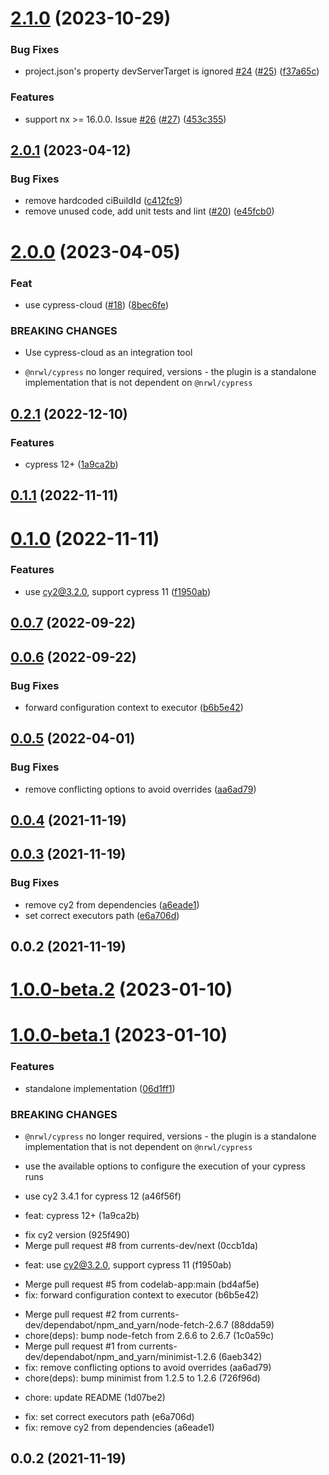 

# [2.1.0](https://github.com/currents-dev/currents-nx/compare/v2.0.1...v2.1.0) (2023-10-29)


### Bug Fixes

* project.json's property devServerTarget is ignored [#24](https://github.com/currents-dev/currents-nx/issues/24) ([#25](https://github.com/currents-dev/currents-nx/issues/25)) ([f37a65c](https://github.com/currents-dev/currents-nx/commit/f37a65c0b5f9e3a97fcd28742524c8c607d5bc4f))


### Features

* support nx >= 16.0.0. Issue [#26](https://github.com/currents-dev/currents-nx/issues/26) ([#27](https://github.com/currents-dev/currents-nx/issues/27)) ([453c355](https://github.com/currents-dev/currents-nx/commit/453c3556f09b8b81f9ae7df66ed038e694a4aa08))

## [2.0.1](https://github.com/currents-dev/currents-nx/compare/v2.0.0...v2.0.1) (2023-04-12)


### Bug Fixes

* remove hardcoded ciBuildId ([c412fc9](https://github.com/currents-dev/currents-nx/commit/c412fc90c5bb6cfd74871bcf905d01816450d0b6))
* remove unused code, add unit tests and lint ([#20](https://github.com/currents-dev/currents-nx/issues/20)) ([e45fcb0](https://github.com/currents-dev/currents-nx/commit/e45fcb08082d79e355b2f1aebd8ea13f1fddec2b))

# [2.0.0](https://github.com/currents-dev/currents-nx/compare/v2.0.0-beta.0...v2.0.0) (2023-04-05)

### Feat

- use cypress-cloud ([#18](https://github.com/currents-dev/currents-nx/issues/18)) ([8bec6fe](https://github.com/currents-dev/currents-nx/commit/8bec6fe1087c5d90bfb297c6346c31f19c5cf81b))

### BREAKING CHANGES

- Use cypress-cloud as an integration tool

- `@nrwl/cypress` no longer required, versions - the plugin is a standalone implementation that is not dependent on `@nrwl/cypress`

## [0.2.1](https://github.com/currents-dev/currents-nx/compare/0.2.0...0.2.1) (2022-12-10)

### Features

- cypress 12+ ([1a9ca2b](https://github.com/currents-dev/currents-nx/commit/1a9ca2b2de40ef254c0e45c7a5df5b9c927c3468))

## [0.1.1](https://github.com/currents-dev/currents-nx/compare/0.1.0...0.1.1) (2022-11-11)

# [0.1.0](https://github.com/currents-dev/currents-nx/compare/0.0.7...0.1.0) (2022-11-11)

### Features

- use cy2@3.2.0, support cypress 11 ([f1950ab](https://github.com/currents-dev/currents-nx/commit/f1950abc5e680626ebfb512944a50ae3b016b0cd))

## [0.0.7](https://github.com/currents-dev/currents-nx/compare/0.0.6...0.0.7) (2022-09-22)

## [0.0.6](https://github.com/currents-dev/currents-nx/compare/0.0.5...0.0.6) (2022-09-22)

### Bug Fixes

- forward configuration context to executor ([b6b5e42](https://github.com/currents-dev/currents-nx/commit/b6b5e42b339cb1a56ae3123f3d34bb5780f97321))

## [0.0.5](https://github.com/currents-dev/currents-nx/compare/0.0.4...0.0.5) (2022-04-01)

### Bug Fixes

- remove conflicting options to avoid overrides ([aa6ad79](https://github.com/currents-dev/currents-nx/commit/aa6ad790648fe2e728da064523335e04394a7514))

## [0.0.4](https://github.com/currents-dev/currents-nx/compare/0.0.3...0.0.4) (2021-11-19)

## [0.0.3](https://github.com/currents-dev/currents-nx/compare/0.0.2...0.0.3) (2021-11-19)

### Bug Fixes

- remove cy2 from dependencies ([a6eade1](https://github.com/currents-dev/currents-nx/commit/a6eade1c7c17db7ee68c1e03c4e1ed2e42228dd1))
- set correct executors path ([e6a706d](https://github.com/currents-dev/currents-nx/commit/e6a706d8a4e255b44be280654d9fc4324a3130f2))

## 0.0.2 (2021-11-19)

# [1.0.0-beta.2](https://github.com/currents-dev/currents-nx/compare/1.0.0-beta.1...1.0.0-beta.2) (2023-01-10)

# [1.0.0-beta.1](https://github.com/currents-dev/currents-nx/compare/0.2.1...1.0.0-beta.1) (2023-01-10)

### Features

- standalone implementation ([06d1ff1](https://github.com/currents-dev/currents-nx/commit/06d1ff1df3bb85fc4fd58c130aa4110529564a58))

### BREAKING CHANGES

- `@nrwl/cypress` no longer required, versions - the plugin is a standalone implementation that is not dependent on `@nrwl/cypress`

- use the available options to configure the execution of your cypress runs

- use cy2 3.4.1 for cypress 12 (a46f56f)

* feat: cypress 12+ (1a9ca2b)

- fix cy2 version (925f490)
- Merge pull request #8 from currents-dev/next (0ccb1da)

* feat: use cy2@3.2.0, support cypress 11 (f1950ab)

- Merge pull request #5 from codelab-app:main (bd4af5e)
- fix: forward configuration context to executor (b6b5e42)

* Merge pull request #2 from currents-dev/dependabot/npm_and_yarn/node-fetch-2.6.7 (88dda59)
* chore(deps): bump node-fetch from 2.6.6 to 2.6.7 (1c0a59c)
* Merge pull request #1 from currents-dev/dependabot/npm_and_yarn/minimist-1.2.6 (6aeb342)
* fix: remove conflicting options to avoid overrides (aa6ad79)
* chore(deps): bump minimist from 1.2.5 to 1.2.6 (726f96d)

- chore: update README (1d07be2)

* fix: set correct executors path (e6a706d)
* fix: remove cy2 from dependencies (a6eade1)

## 0.0.2 (2021-11-19)
